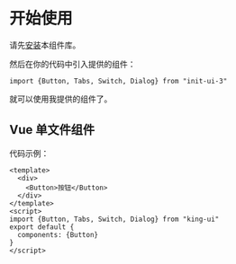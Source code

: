 # 开始使用
请先[安装](#/doc/install)本组件库。

然后在你的代码中引入提供的组件：

```
import {Button, Tabs, Switch, Dialog} from "init-ui-3"
```

就可以使用我提供的组件了。

## Vue 单文件组件

代码示例：

```
<template>
  <div>
    <Button>按钮</Button>
  </div>
</template>
<script>
import {Button, Tabs, Switch, Dialog} from "king-ui"
export default {
  components: {Button}
}
</script>
```
